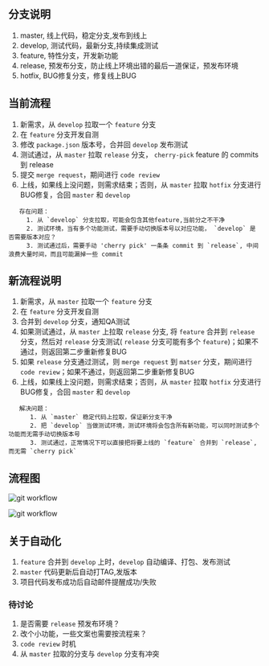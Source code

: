 ## 分支说明
 1. master, 线上代码，稳定分支,发布到线上
 2. develop, 测试代码，最新分支,持续集成测试
 3. feature, 特性分支，开发新功能
 4. release, 预发布分支，防止线上环境出错的最后一道保证，预发布环境
 5. hotfix, BUG修复分支，修复线上BUG

## 当前流程
 1. 新需求，从 `develop` 拉取一个 `feature` 分支
 2. 在 `feature` 分支开发自测
 3. 修改 `package.json` 版本号，合并回 `develop` 发布测试
 4. 测试通过，从 `master` 拉取 `release` 分支， `cherry-pick` feature 的 commits 到 release
 5. 提交 `merge request`，期间进行 `code review`
 6. 上线，如果线上没问题，则需求结束；否则，从 `master` 拉取 `hotfix` 分支进行BUG修复，合回 `master` 和 `develop`

```
   存在问题：
     1. 从 `develop` 分支拉取，可能会包含其他feature,当前分之不干净
     2. 测试环境，当有多个功能测试，需要手动切换版本号以对应功能， `develop` 是否需要版本对应？
     3. 测试通过后，需要手动 'cherry pick' 一条条 commit 到 `release`, 中间浪费大量时间，而且可能漏掉一些 commit
```

## 新流程说明
 1. 新需求，从 `master` 拉取一个 `feature` 分支
 2. 在 `feature` 分支开发自测
 3. 合并到 `develop` 分支，通知QA测试
 4. 如果测试通过，从 `master` 上拉取 `release` 分支, 将 `feature` 合并到 `release` 分支，然后对 `release` 分支测试( `release` 分支可能有多个 `feature`)；如果不通过，则返回第二步重新修复BUG
 5. 如果 `release` 分支通过测试，则 `merge request` 到 `matser` 分支，期间进行 `code review`；如果不通过，则返回第二步重新修复BUG
 6. 上线，如果线上没问题，则需求结束；否则，从 `master` 拉取 `hotfix` 分支进行BUG修复，合回 `master` 和 `develop`

```
   解决问题：
      1. 从 `master` 稳定代码上拉取，保证新分支干净
      2. 把 `develop` 当做测试环境，测试环境将会包含所有新功能，可以同时测试多个功能而无需手动切换版本号
      3. 测试通过，正常情况下可以直接把将要上线的 `feature` 合并到 `release`,而无需 `cherry pick`
```

## 流程图
 ![git workflow](http://oe8xfchya.bkt.clouddn.com/%E6%B5%81%E7%A8%8B%20%282%29.png)

 ![git workflow](http://oe8xfchya.bkt.clouddn.com/1486439363%281%29.jpg)

## 关于自动化
 1. `feature` 合并到 `develop` 上时，`develop` 自动编译、打包、发布测试
 2. `master` 代码更新后自动打TAG,发版本
 3. 项目代码发布成功后自动邮件提醒成功/失败

### 待讨论
 1. 是否需要 `release` 预发布环境？
 2. 改个小功能，一些文案也需要按流程来？
 3. `code review` 时机
 4. 从 `master` 拉取的分支与 `develop` 分支有冲突